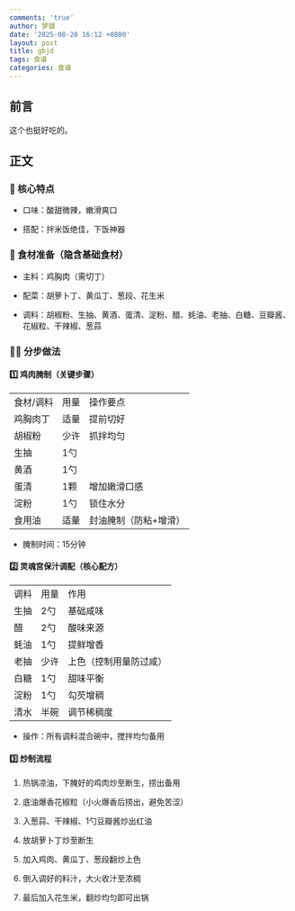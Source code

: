 ```yaml
---
comments: 'true'
author: 梦貘
date: '2025-08-20 16:12 +0800'
layout: post
title: gbjd
tags: 食谱
categories: 食谱
---
```

## 前言

这个也挺好吃的。

## 正文

### 🌟 核心特点

- 口味：酸甜微辣，嫩滑爽口
  
- 搭配：拌米饭绝佳，下饭神器
  

### 🥘 食材准备（隐含基础食材）

- 主料：鸡胸肉（需切丁）
  
- 配菜：胡萝卜丁、黄瓜丁、葱段、花生米
  
- 调料：胡椒粉、生抽、黄酒、蛋清、淀粉、醋、蚝油、老抽、白糖、豆瓣酱、花椒粒、干辣椒、葱蒜
  

### 👨🍳 分步做法

#### 1️⃣ 鸡肉腌制（关键步骤）

|     |     |     |
| --- | --- | --- |
| 食材/调料 | 用量  | 操作要点 |
| 鸡胸肉丁 | 适量  | 提前切好 |
| 胡椒粉 | 少许  | 抓拌均匀 |
| 生抽  | 1勺  |     |
| 黄酒  | 1勺  |     |
| 蛋清  | 1颗  | 增加嫩滑口感 |
| 淀粉  | 1勺  | 锁住水分 |
| 食用油 | 适量  | 封油腌制（防粘+增滑） |

- 腌制时间：15分钟

#### 2️⃣ 灵魂宫保汁调配（核心配方）

|     |     |     |
| --- | --- | --- |
| 调料  | 用量  | 作用  |
| 生抽  | 2勺  | 基础咸味 |
| 醋   | 2勺  | 酸味来源 |
| 蚝油  | 1勺  | 提鲜增香 |
| 老抽  | 少许  | 上色（控制用量防过咸） |
| 白糖  | 1勺  | 甜味平衡 |
| 淀粉  | 1勺  | 勾芡增稠 |
| 清水  | 半碗  | 调节稀稠度 |

- 操作：所有调料混合碗中，搅拌均匀备用

#### 3️⃣ 炒制流程

1. 热锅凉油，下腌好的鸡肉炒至断生，捞出备用
  
2. 底油爆香花椒粒（小火爆香后捞出，避免苦涩）
  
3. 入葱蒜、干辣椒、1勺豆瓣酱炒出红油
  
4. 放胡萝卜丁炒至断生
  
5. 加入鸡肉、黄瓜丁、葱段翻炒上色
  
6. 倒入调好的料汁，大火收汁至浓稠
  
7. 最后加入花生米，翻炒均匀即可出锅